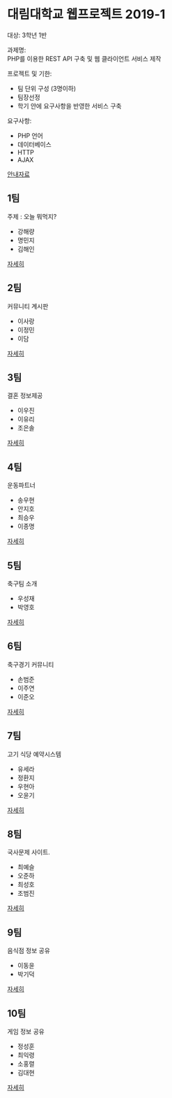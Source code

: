 # 대림대학교 웹프로젝트 2019-1
대상: 3학년 1반  

과제명:  
PHP를 이용한 REST API 구축 및 웹 클라이언트 서비스 제작

프로젝트 및 기한:  
* 팀 단위 구성 (3명이하)
* 팀장선정
* 학기 안에 요구사항을 반영한 서비스 구축
 
요구사항:  
* PHP 언어
* 데이터베이스
* HTTP
* AJAX

[안내자료](https://docs.google.com/document/d/e/2PACX-1vRZOal8vWSkA1li2w3nKTY3JZKYB8I6PlL3SC1E2k3caFs4XGKPCG03AqQk0KEDWBbYVlizJz-QOiuq/pub)


## 1팀
주제 : 오늘 뭐먹지?

* 강해량
* 명민지
* 김해인

[자세히](team1)

## 2팀
커뮤니티 계시판
* 이사랑
* 이정민
* 이담

[자세히](team2)

## 3팀
결혼 정보제공
* 이우진
* 이유리
* 조은솔

[자세히](team3)

## 4팀
운동파트너
* 송우현
* 안지호
* 최승우
* 이종명


[자세히](team4)

## 5팀
축구팀 소개
* 우성재
* 박영호

[자세히](team5)

## 6팀
축구경기 커뮤니티
* 손범준
* 이주연
* 이준오

[자세히](team6)

## 7팀
고기 식당 예약시스템
* 유세라
* 정환지
* 우현아
* 오윤기

[자세히](team7)

## 8팀
국사문제 사이트.
* 최예슬
* 오준하
* 최성호
* 조범진

[자세히](team8)

## 9팀
음식점 정보 공유
* 이동윤
* 박기덕

[자세히](team9)

## 10팀
게임 정보 공유
* 정성훈
* 최익령
* 소홍렬
* 김대현

[자세히](team10)